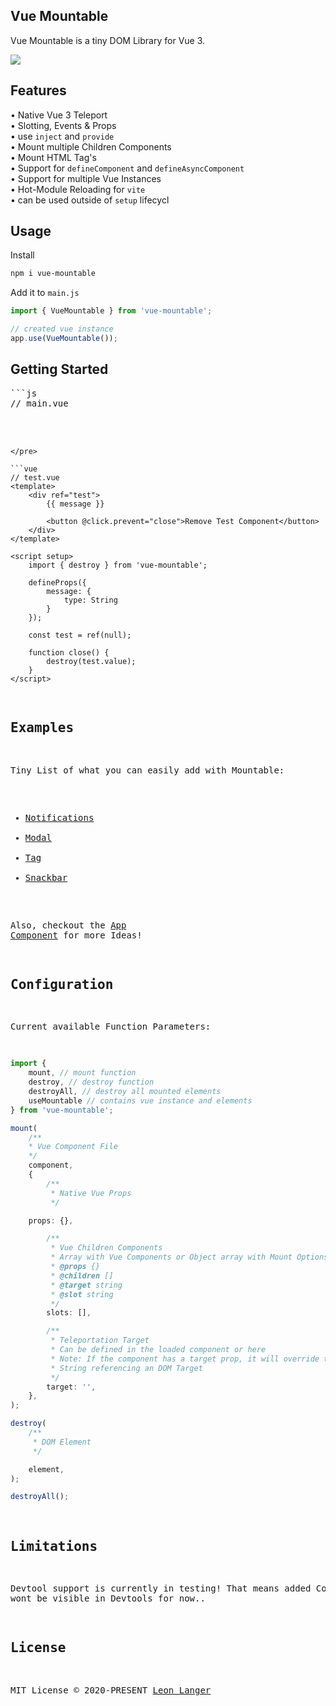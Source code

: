 <h2 align="left">Vue Mountable</h2>

<p align="left">
Vue Mountable is a tiny DOM Library for Vue 3.
</p>

<p align="left">
<a href="https://www.npmjs.com/package/vue-mountable">
<img src="https://img.shields.io/npm/v/vue-mountable?color=222&style=flat-square"></img>
</a>
</p>

## Features

• Native Vue 3 Teleport
<br />
• Slotting, Events & Props
<br />
• use `inject` and `provide`
<br />
• Mount multiple Children Components
<br />
• Mount HTML Tag's
<br />
• Support for `defineComponent` and `defineAsyncComponent`
<br />
• Support for multiple Vue Instances
<br />
• Hot-Module Reloading for `vite`
<br />
• can be used outside of `setup` lifecycl

## Usage

Install

```bash
npm i vue-mountable
```

Add it to `main.js`

```ts
import { VueMountable } from 'vue-mountable';

// created vue instance
app.use(VueMountable());
```

## Getting Started

<pre>
```js
// main.vue

<script setup>
	import { mount, destroy } from 'vue-mountable';
	import test from 'components/test.vue';

	function addTest() {
		mount(test, {
			props: {
				message: 'This is a Test Component!'	
			}
		});
	}
</script>
```
</pre>

```vue
// test.vue
<template>
	<div ref="test">
		{{ message }}

		<button @click.prevent="close">Remove Test Component</button>
	</div>
</template>

<script setup>
	import { destroy } from 'vue-mountable';

	defineProps({
		message: {
			type: String
		}
	});
	
	const test = ref(null);
	
	function close() {
		destroy(test.value);
	}
</script>
```

## Examples

Tiny List of what you can easily add with Mountable:

-   [Notifications](https://github.com/Subwaytime/vue-mountable/blob/main/example/src/utils/useNotify.js)
-   [Modal](https://github.com/Subwaytime/vue-mountable/blob/main/example/src/components/modal.vue)
-   [Tag](https://github.com/Subwaytime/vue-mountable/blob/main/example/src/components/tagBody.vue)
-   [Snackbar](https://github.com/Subwaytime/vue-mountable/blob/main/example/src/components/snackbar.vue)

Also, checkout the [App Component](https://github.com/Subwaytime/vue-mountable/blob/main/example/src/app.vue) for more Ideas!

## Configuration

Current available Function Parameters:

```ts
import {
	mount, // mount function
	destroy, // destroy function
	destroyAll, // destroy all mounted elements
	useMountable // contains vue instance and elements
} from 'vue-mountable';

mount(
	/**
	* Vue Component File
	*/
	component,
	{
		/**
		 * Native Vue Props
		 */

    props: {},

		/**
		 * Vue Children Components
		 * Array with Vue Components or Object array with Mount Options: component, children, props, target, slot
		 * @props {}
		 * @children []
		 * @target string
		 * @slot string
		 */
		slots: [],

		/**
		 * Teleportation Target
		 * Can be defined in the loaded component or here
		 * Note: If the component has a target prop, it will override this option
		 * String referencing an DOM Target
		 */
		target: '',
	},
);

destroy(
	/**
	 * DOM Element
	 */

	element,
);

destroyAll();
```

## Limitations
Devtool support is currently in testing! That means added Components wont be visible in Devtools for now..

## License

MIT License © 2020-PRESENT [Leon Langer](https://github.com/subwaytime)
